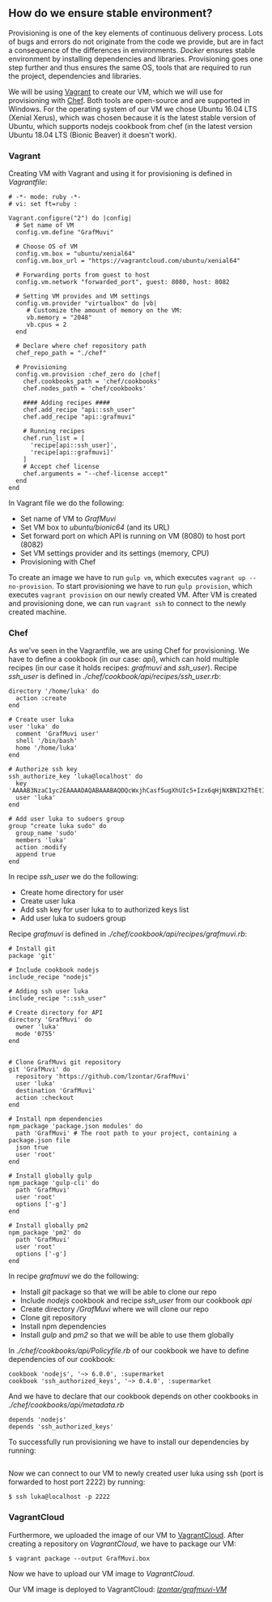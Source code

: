## How do we ensure stable environment?
Provisioning is one of the key elements of continuous delivery process. Lots of bugs and errors do not originate from the code we provide, but are in fact a consequence of the differences in environments. *Docker* ensures stable environment by installing dependencies and libraries. Provisioning goes one step further and thus ensures the same OS, tools that are required to run the project, dependencies and libraries.

We will be using [Vagrant](https://www.vagrantup.com/) to create our VM, which we will use for provisioning with [Chef](https://www.chef.io/). Both tools are open-source and are supported in Windows. For the operating system of our VM we chose Ubuntu 16.04 LTS (Xenial Xerus), which was chosen because it is the latest stable version of Ubuntu, which supports nodejs cookbook from chef (in the latest version Ubuntu 18.04 LTS (Bionic Beaver) it doesn't work).

### Vagrant
Creating VM with Vagrant and using it for provisioning is defined in *Vagrantfile*:
```
# -*- mode: ruby -*-
# vi: set ft=ruby :

Vagrant.configure("2") do |config|
  # Set name of VM
  config.vm.define "GrafMuvi"

  # Choose OS of VM
  config.vm.box = "ubuntu/xenial64"
  config.vm.box_url = "https://vagrantcloud.com/ubuntu/xenial64"

  # Forwarding ports from guest to host
  config.vm.network "forwarded_port", guest: 8080, host: 8082

  # Setting VM provides and VM settings
  config.vm.provider "virtualbox" do |vb|
     # Customize the amount of memory on the VM:
     vb.memory = "2048"
     vb.cpus = 2
  end

  # Declare where chef repository path
  chef_repo_path = "./chef"

  # Provisioning
  config.vm.provision :chef_zero do |chef|
    chef.cookbooks_path = 'chef/cookbooks'
    chef.nodes_path = 'chef/cookbooks'

    #### Adding recipes ####
    chef.add_recipe "api::ssh_user"
    chef.add_recipe "api::grafmuvi"

    # Running recipes
    chef.run_list = [
      'recipe[api::ssh_user]',
      'recipe[api::grafmuvi]'
    ]
    # Accept chef license
    chef.arguments = "--chef-license accept"
  end
end
```
In Vagrant file we do the following:
- Set name of VM to *GrafMuvi*
- Set VM box to *ubuntu/bionic64* (and its URL)
- Set forward port on which API is running on VM (8080) to host port (8082)
- Set VM settings provider and its settings (memory, CPU)
- Provisioning with Chef

To create an image we have to run ```gulp vm```, which executes ```vagrant up --no-provision```. To start provisioning we have to run ```gulp provision```, which executes ```vagrant provision``` on our newly created VM. After VM is created and provisioning done, we can run ```vagrant ssh``` to connect to the newly created machine.

### Chef
As we've seen in the Vagrantfile, we are using Chef for provisioning. We have to define a cookbook (in our case: *api*), which can hold multiple recipes (in our case it holds recipes: *grafmuvi* and *ssh_user*). Recipe *ssh_user* is defined in *./chef/cookbook/api/recipes/ssh_user.rb*:
```
directory '/home/luka' do
  action :create
end

# Create user luka
user 'luka' do
  comment 'GrafMuvi user'
  shell '/bin/bash'
  home '/home/luka'
end

# Authorize ssh key
ssh_authorize_key 'luka@localhost' do
  key 'AAAAB3NzaC1yc2EAAAADAQABAAABAQDQcWxjhCasf5ugXhUIc5+Izx6qHjNXBNIX2ThEtIOx9qBecMOsE9bTprQDp855kRT9rZbtp5DtILWx6MHlNg/...
  user 'luka'
end

# Add user luka to sudoers group
group "create luka sudo" do
  group_name 'sudo'
  members 'luka'
  action :modify
  append true
end

```
In recipe *ssh_user* we do the following:
- Create home directory for user
- Create user luka
- Add ssh key for user luka to to authorized keys list
- Add user luka to sudoers group

Recipe *grafmuvi* is defined in *./chef/cookbook/api/recipes/grafmuvi.rb*:

```
# Install git
package 'git'

# Include cookbook nodejs
include_recipe "nodejs"

# Adding ssh user luka
include_recipe "::ssh_user"

# Create directory for API
directory 'GrafMuvi' do
  owner 'luka'
  mode '0755'
end


# Clone GrafMuvi git repository
git 'GrafMuvi' do
  repository 'https://github.com/lzontar/GrafMuvi'
  user 'luka'
  destination 'GrafMuvi'
  action :checkout
end

# Install npm dependencies
npm_package 'package.json modules' do
  path 'GrafMuvi' # The root path to your project, containing a package.json file
  json true
  user 'root'
end

# Install globally gulp
npm_package 'gulp-cli' do
  path 'GrafMuvi'
  user 'root'
  options ['-g']
end

# Install globally pm2
npm_package 'pm2' do
  path 'GrafMuvi'
  user 'root'
  options ['-g']
end
```
In recipe *grafmuvi* we do the following:
- Install *git* package so that we will be able to clone our repo
- Include *nodejs* cookbook and recipe *ssh_user* from our cookbook *api*
- Create directory */GrafMuvi* where we will clone our repo
- Clone git repository
- Install npm dependencies
- Install *gulp*  and *pm2* so that we will be able to use them globally

In *./chef/cookbooks/api/Policyfile.rb* of our cookbook we have to define dependencies of our cookbook:
```
cookbook 'nodejs', '~> 6.0.0', :supermarket
cookbook 'ssh_authorized_keys', '~> 0.4.0', :supermarket
```
And we have to declare that our cookbook depends on other cookbooks in *./chef/cookbooks/api/metadata.rb*
```
depends 'nodejs'
depends 'ssh_authorized_keys'
```
To successfully run provisioning we have to install our dependencies by running:
```
```

Now we can connect to our VM to newly created user luka using ssh (port is forwarded to host port 2222) by running:
```
$ ssh luka@localhost -p 2222
```

### VagrantCloud
Furthermore, we uploaded the image of our VM to [VagrantCloud](https://app.vagrantup.com/). After creating a repository on *VagrantCloud*, we have to package our VM:
```
$ vagrant package --output GrafMuvi.box
```
Now we have to upload our VM image to *VagrantCloud*.

Our VM image is deployed to VagrantCloud: *[lzontar/grafmuvi-VM]()*
